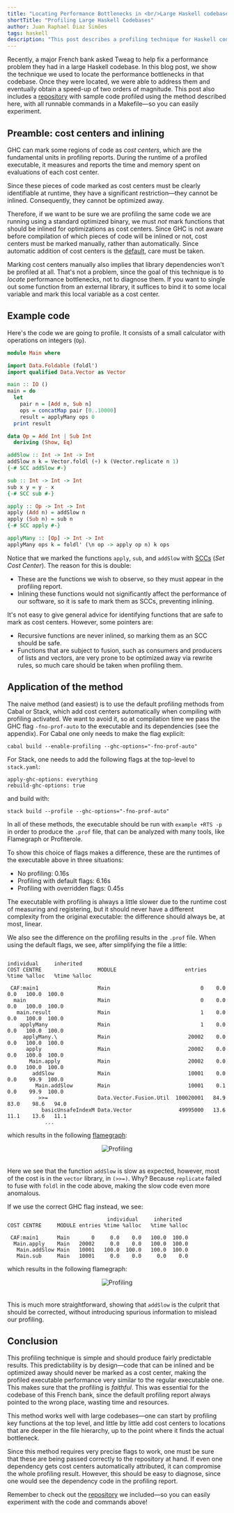 ```yaml
---
title: "Locating Performance Bottlenecks in <br/>Large Haskell codebases"
shortTitle: "Profiling Large Haskell Codebases"
author: Juan Raphael Diaz Simões
tags: haskell
description: "This post describes a profiling technique for Haskell codebases that yields faithful results and is well adapted to large repositories."
---
```


Recently, a major French bank asked Tweag to help fix a performance problem
they had in a large Haskell codebase. In this blog post, we show the technique
we used to locate the performance bottlenecks in that codebase. Once they were
located, we were able to address them and eventually obtain a speed-up of two
orders of magnitude. This post also includes a [repository][repository] with
sample code profiled using the method described here, with all runnable
commands in a Makefile—so you can easily experiment.

## Preamble: cost centers and inlining

GHC can mark some regions of code as _cost centers_, which are the
fundamental units in profiling reports. During the runtime of a profiled executable, it measures and reports the time and memory spent on evaluations of each cost center.

Since these pieces of code marked as cost centers must be clearly
identifiable at runtime,
they have a significant restriction—they cannot be inlined.  Consequently, they cannot be optimized away.

Therefore, if we want to be sure we are profiling the same code we are running using a standard optimized binary, we must _not_ mark functions that
should be inlined for optimizations as cost centers. Since GHC is not aware
before compilation of which pieces of code will be inlined or not,
cost centers must be marked manually, rather than automatically. Since
automatic addition of cost centers is the [default][default], care must be
taken.

Marking cost centers manually also implies that library dependencies won't
be profiled at all. That's not a problem, since the goal of this technique is
to _locate_ performance bottlenecks, not to diagnose them. If you want to
single out some function from an external library, it suffices to bind it to
some local variable and mark this local variable as a cost center.

## Example code

Here's the code we are going to profile.
It consists of a small calculator with operations on integers (`Op`).

```haskell
module Main where

import Data.Foldable (foldl')
import qualified Data.Vector as Vector

main :: IO ()
main = do
  let
    pair n = [Add n, Sub n]
    ops = concatMap pair [0..10000]
    result = applyMany ops 0
  print result

data Op = Add Int | Sub Int
  deriving (Show, Eq)

addSlow :: Int -> Int -> Int
addSlow n k = Vector.foldl (+) k (Vector.replicate n 1)
{-# SCC addSlow #-}

sub :: Int -> Int -> Int
sub x y = y - x
{-# SCC sub #-}

apply :: Op -> Int -> Int
apply (Add n) = addSlow n
apply (Sub n) = sub n
{-# SCC apply #-}

applyMany :: [Op] -> Int -> Int
applyMany ops k = foldl' (\n op -> apply op n) k ops
```

Notice that we marked the functions `apply`, `sub`, and `addSlow` with [SCCs][scc_described] (_Set Cost Center_). The
reason for this is double:

- These are the functions we wish to observe, so they must appear in the
  profiling report.
- Inlining these functions would not significantly affect the
  performance of our software, so it is safe to mark them as
  SCCs, preventing inlining.

It's not easy to give general advice for identifying functions that are safe
to mark as cost centers. However, some pointers are:

- Recursive functions are never inlined, so marking them as an SCC
  should be safe.
- Functions that are subject to fusion, such as consumers and producers of
  lists and vectors, are very prone to be optimized away via rewrite rules, so
  much care should be taken when profiling them.

## Application of the method

The naive method (and easiest) is to use the default profiling methods from
Cabal or Stack, which add cost centers automatically when compiling with
profiling activated. We want to avoid it, so at compilation time we pass the
GHC flag `-fno-prof-auto` to the executable and its dependencies (see the
appendix). For Cabal one only needs to make the flag explicit:

```
cabal build --enable-profiling --ghc-options="-fno-prof-auto"
```

For Stack, one needs to add the following flags at the top-level to
`stack.yaml`:

```
apply-ghc-options: everything
rebuild-ghc-options: true
```

and build with:

```
stack build --profile --ghc-options="-fno-prof-auto"
```

In all of these methods, the executable should be run with `example +RTS -p` in
order to produce the `.prof` file, that can be analyzed with many tools, like
Flamegraph or Profiterole.

To show this choice of flags makes a difference, these are the runtimes of the
executable above in three situations:

- No profiling: 0.16s
- Profiling with default flags: 6.16s
- Profiling with overridden flags: 0.45s

The executable with profiling is always a little slower due to the
runtime cost of measuring and registering, but it should never have a different
complexity from the original executable: the difference should always be, at
most, linear.

We also see the difference on the profiling results in the `.prof` file. When
using the default flags, we see, after simplifying the file a little:

```
                                                                   individual     inherited
COST CENTRE                  MODULE                      entries  %time %alloc   %time %alloc

 CAF:main1                   Main                             0    0.0    0.0   100.0  100.0
  main                       Main                             0    0.0    0.0   100.0  100.0
   main.result               Main                             1    0.0    0.0   100.0  100.0
    applyMany                Main                             1    0.0    0.0   100.0  100.0
     applyMany.\             Main                         20002    0.0    0.0   100.0  100.0
      apply                  Main                         20002    0.0    0.0   100.0  100.0
       Main.apply            Main                         20002    0.0    0.0   100.0  100.0
        addSlow              Main                         10001    0.0    0.0    99.9  100.0
         Main.addSlow        Main                         10001    0.1    0.0    99.9  100.0
          >>=                Data.Vector.Fusion.Util  100020001   84.9   83.0    98.6   94.0
           basicUnsafeIndexM Data.Vector               49995000   13.6   11.1    13.6   11.1
            ...
```

which results in the following [flamegraph][flamegraph]:

<center>
<img title="Profiling" src="../img/posts/profiling-bad.svg" style="margin-bottom:20px;"></img>
</center>

Here we see that the function `addSlow` is slow as expected, however,
most of the cost is in the `vector` library, in `(>>=)`. Why? 
Because `replicate` failed to fuse with `foldl` in the code above, making
the slow code even more anomalous.

If we use the correct GHC flag instead, we see:

```
                                individual     inherited
COST CENTRE     MODULE entries %time %alloc   %time %alloc

 CAF:main1      Main       0     0.0    0.0   100.0  100.0
  Main.apply    Main   20002     0.0    0.0   100.0  100.0
   Main.addSlow Main   10001   100.0  100.0   100.0  100.0
   Main.sub     Main   10001     0.0    0.0     0.0    0.0
```

which results in the following flamegraph:

<center>
<img title="Profiling" src="../img/posts/profiling-good.svg" style="margin-bottom:20px;"></img>
</center>

This is much more straightforward, showing that `addSlow` is the culprit
that should be corrected, without introducing spurious information to mislead
our profiling.

## Conclusion

This profiling technique is simple and should produce fairly predictable
results. This predictability is by design—code that can be inlined and be
optimized away should never be marked as a cost center, making the profiled
executable performance very similar to the regular executable one. This makes
sure that the profiling is _faithful_. This was essential for the codebase of
this French bank, since the default profiling report always pointed to the
wrong place, wasting time and resources.

This method works well with large codebases—one can start by profiling
key functions at the top level, and little by little add cost centers to
locations that are deeper in the file hierarchy, up to the point where it finds the
actual bottleneck.

Since this method requires very precise flags to work, one must be sure that
these are being passed correctly to the repository at hand. If even one
dependency gets cost centers automatically attributed, it can compromise
the whole profiling result. However, this should be easy to diagnose, since one
would see the dependency code in the profiling report.

Remember to check out the [repository][repository] we included—so you can
easily experiment with the code and commands above!

[scc]: https://downloads.haskell.org/~ghc/latest/docs/html/users_guide/profiling.html#cost-centres-and-cost-centre-stacks
[scc_described]: https://downloads.haskell.org/~ghc/latest/docs/html/users_guide/profiling.html#inserting-cost-centres-by-hand
[repository]: https://github.com/tweag/blog-resources/tree/master/profiling
[default]: https://www.haskell.org/cabal/users-guide/nix-local-build.html#cfg-field-profiling-detail
[flamegraph]: https://github.com/fpco/ghc-prof-flamegraph
